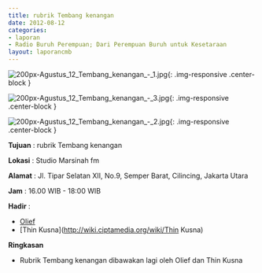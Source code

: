 ```yaml
---
title: rubrik Tembang kenangan 
date: 2012-08-12
categories:
- laporan
- Radio Buruh Perempuan; Dari Perempuan Buruh untuk Kesetaraan
layout: laporancmb
---
```



![200px-Agustus_12_Tembang_kenangan_-_1.jpg](/uploads/200px-Agustus_12_Tembang_kenangan_-_1.jpg){: .img-responsive .center-block }

![200px-Agustus_12_Tembang_kenangan_-_3.jpg](/uploads/200px-Agustus_12_Tembang_kenangan_-_3.jpg){: .img-responsive .center-block }

![200px-Agustus_12_Tembang_kenangan_-_2.jpg](/uploads/200px-Agustus_12_Tembang_kenangan_-_2.jpg){: .img-responsive .center-block }


**Tujuan** : rubrik Tembang kenangan 

**Lokasi** : Studio Marsinah fm 

**Alamat** : Jl. Tipar Selatan XII, No.9, Semper Barat, Cilincing, Jakarta Utara 

**Jam** : 16.00 WIB - 18:00 WIB 

**Hadir** :
* [Olief](http://wiki.ciptamedia.org/wiki/Olief)
* [Thin Kusna](http://wiki.ciptamedia.org/wiki/Thin Kusna)

**Ringkasan**  
* Rubrik Tembang kenangan dibawakan lagi oleh Olief dan Thin Kusna

